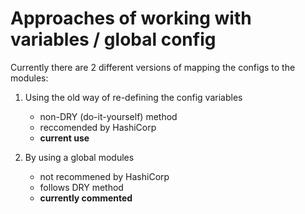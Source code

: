 # Approaches of working with variables / global config

Currently there are 2 different versions of mapping the configs to the modules:

1. Using the old way of re-defining the config variables
    - non-DRY (do-it-yourself) method
    - reccomended by HashiCorp
    - **current use**

2. By using a global modules
    - not recommened by HashiCorp
    - follows DRY method
    - **currently commented**
